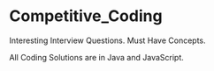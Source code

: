 # Competitive_Coding
Interesting Interview Questions.
Must Have Concepts.

All Coding Solutions are in Java and JavaScript.
